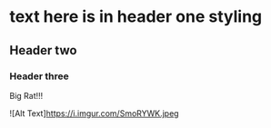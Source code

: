 # text here is in header one styling
## Header two
### Header three

Big Rat!!! 

 ![Alt Text]https://i.imgur.com/SmoRYWK.jpeg
